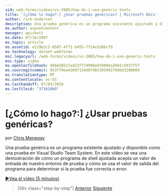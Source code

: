 ```yaml
---
uid: web-forms/videos/vs-2005/how-do-i-use-generic-tests
title: '[¿Cómo lo hago?:] ¿Usar pruebas genéricas? | Microsoft Docs'
author: rick-anderson
description: Una prueba genérica es un programa existente ajustado y disponible como una prueba en Visual Studio Team System. En este vídeo se vea una demostración de cómo...
ms.author: aspnetcontent
manager: wpickett
ms.date: 07/16/2007
ms.topic: article
ms.assetid: e129b2c2-8587-4ff1-b455-7f14cb28bcf9
ms.technology: dotnet-webforms
msc.legacyurl: /web-forms/videos/vs-2005/how-do-i-use-generic-tests
msc.type: video
ms.openlocfilehash: 45663851fad23ff74996e839904a2601c5937f57
ms.sourcegitcommit: 953ff9ea4369f154d6fd0239599279ddd3280009
ms.translationtype: MT
ms.contentlocale: es-ES
ms.lasthandoff: 07/03/2018
ms.locfileid: "37361860"
---
```

<a name="how-do-i-use-generic-tests"></a>[¿Cómo lo hago?:] ¿Usar pruebas genéricas?
====================
por [Chris Menegay](https://twitter.com/CMenegay)

Una prueba genérica es un programa existente ajustado y disponible como una prueba en Visual Studio Team System. En este vídeo se vea una demostración de cómo un programa de shell ajustada acepta un valor de entrada de nuestro entorno de prueba y cómo se usa el valor de salida del programa para determinar si la prueba fue correcta o error.

[&#9654;Vea el vídeo (5 minutos)](https://channel9.msdn.com/Blogs/ASP-NET-Site-Videos/how-do-i-use-generic-tests)

> [!div class="step-by-step"]
> [Anterior](how-do-i-enforce-coding-standards-with-code-analysis.md)
> [Siguiente](how-do-i-publish-and-analyze-test-results.md)
